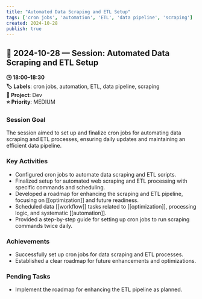 ```yaml
---
title: "Automated Data Scraping and ETL Setup"
tags: ['cron jobs', 'automation', 'ETL', 'data pipeline', 'scraping']
created: 2024-10-28
publish: true
---
```


## 📅 2024-10-28 — Session: Automated Data Scraping and ETL Setup

**🕒 18:00–18:30**  
**🏷️ Labels**: cron jobs, automation, ETL, data pipeline, scraping  
**📂 Project**: Dev  
**⭐ Priority**: MEDIUM  


### Session Goal
The session aimed to set up and finalize cron jobs for automating data scraping and ETL processes, ensuring daily updates and maintaining an efficient data pipeline.

### Key Activities
- Configured cron jobs to automate data scraping and ETL scripts.
- Finalized setup for automated web scraping and ETL processing with specific commands and scheduling.
- Developed a roadmap for enhancing the scraping and ETL pipeline, focusing on [[optimization]] and future readiness.
- Scheduled data [[workflow]] tasks related to [[optimization]], processing logic, and systematic [[automation]].
- Provided a step-by-step guide for setting up cron jobs to run scraping commands twice daily.

### Achievements
- Successfully set up cron jobs for data scraping and ETL processes.
- Established a clear roadmap for future enhancements and optimizations.

### Pending Tasks
- Implement the roadmap for enhancing the ETL pipeline as planned.
